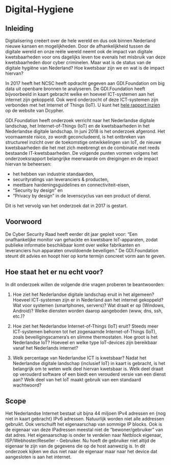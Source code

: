 # Digital-Hygiene

## Inleiding
Digitalisering creëert over de hele wereld en dus ook binnen Nederland nieuwe kansen en mogelijkheden. Door de afhankelijkheid tussen de digitale wereld en onze reële wereld neemt ook de impact van digitale kwetsbaarheden voor ons dagelijks leven toe evenals het misbruik van deze kwetsbaarheden door cyber criminelen. Maar wat is de status van de digitale hygiëne van Nederland? Hoe kwetsbaar zijn we en wat is de impact hiervan?

In 2017 heeft het NCSC heeft opdracht gegeven aan GDI.Foundation om big data uit openbare bronnen te analyseren. 
De GDI.Foundation heeft bijvoorbeeld in kaart gebracht welke en hoeveel ICT-systemen aan het internet zijn gekoppeld. Ook werd onderzocht of deze ICT-systemen zijn verbonden met het Internet of Things (IoT). U kunt het [hele rapport inzien](https://www.dcypher.nl/sites/default/files/uploads/documents/Rapport%20_Digitale%20Hygiene%20Nederland%20-%20Juni%202018_.pdf) op de website van Dcypher.

GDI.Foundation heeft onderzoek verricht naar het Nederlandse digitale landschap, het Internet-of-Things (IoT) en de kwetsbaarheden in het Nederlandse digitale landschap. In juni 2018 is het onderzoek afgerond. Het voornaamste risico, zo wordt geconcludeerd, is het ontbreken van structureel inzicht over de toekomstige ontwikkelingen van IoT, de nieuwe kwetsbaarheden die het met zich meebrengt en de combinatie met reeds bestaande IT-kwetsbaarheden. De volgende punten vormen volgens het onderzoeksrapport belangrijke meerwaarde om dreigingen en de impact hiervan te beheersen:

- het hebben van industrie standaarden, 
- securityratings van leveranciers & producten, 
- meetbare hardeningsguidelines en connectiviteit-eisen,
- “Security by design” en 
- “Privacy by design” in de levenscyclus van een product of dienst.

Dit is het vervolg van het onderzoek dat in 2017 is gestart. 

## Voorwoord
De Cyber Security Raad heeft eerder dit jaar gepleit voor: “Een onafhankelijke monitor van gehackte en kwetsbare IoT-apparaten, zodat publieke informatie beschikbaar komt over welke fabrikanten en leveranciers hun apparaten onvoldoende beveiligen.” De GDI.Foundation steunt dit advies en hoopt hier op korte termijn concreet vorm aan te geven.

## Hoe staat het er nu echt voor?
In dit onderzoek willen de volgende drie vragen proberen te beantwoorden:

1. Hoe ziet het Nederlandse digitale landschap eruit in het algemeen?
Hoeveel ICT-systemen zijn er in Nederland aan het internet gekoppeld? Wat voor systemen (smartphones, servers)? Wat draait er op (Windows, Android)? Welke diensten worden daarop aangeboden (www, dns, ssh, etc.)?

2. Hoe ziet het Nederlandse Internet-of-Things (IoT) eruit?
Steeds meer ICT-systemen behoren tot het zogenaamde Internet-of-Things (IoT), zoals beveiligingscamera’s en slimme thermostaten. Hoe groot is het Nederlandse IoT? Hoeveel en welke type IoT-devices zijn bereikbaar vanaf het Nederlands internet?

3. Welk percentage van Nederlandse ICT is kwetsbaar?
Nadat het Nederlandse digitale landschap (inclusief IoT) in kaart is gebracht, is het belangrijk om te weten welk deel hiervan kwetsbaar is. Welk deel draait op verouderd software of een biedt een verouderd versie van een dienst aan? Welk deel van het IoT maakt gebruik van een standaard wachtwoord?

## Scope
Het Nederlandse Internet bestaat uit bijna 44 miljoen IPv4 adressen en {nog niet in kaart gebracht} IPv6 adressen. Natuurlijk worden niet alle addressen gebruikt. Ook verschuift het eigenaarschap van sommige IP blocks. Ook is de eigenaar van deze IPadressen meestal niet de “bewoner/gebruiker” van dat adres. Het eigenaarschap is onder te verdelen naar Netblock eigenaar, ISP/Webhoster/Reseller -  Gebruiker.  Nu hoeft de gebruiker niet altijd de eigenaar te zijn van de gegevens die op de host aanwezig is. In dit onderzoek kijken we dus niet naar de eigenaar maar naar het device dat aangesloten is aan het internet.

